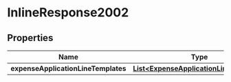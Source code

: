 

# InlineResponse2002


## Properties

| Name | Type | Description | Notes |
|------------ | ------------- | ------------- | -------------|
|**expenseApplicationLineTemplates** | [**List&lt;ExpenseApplicationLineTemplate&gt;**](ExpenseApplicationLineTemplate.md) |  |  |



